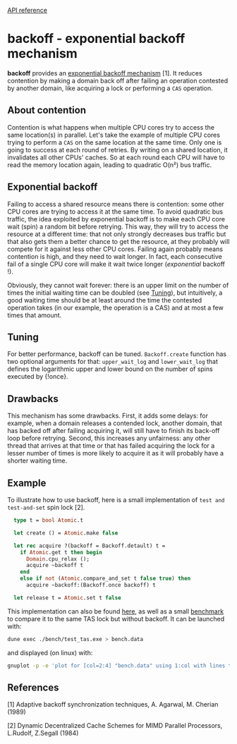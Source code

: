 [API reference](TODO)

# backoff - exponential backoff mechanism

**backoff** provides an
[exponential backoff mechanism](https://en.wikipedia.org/wiki/Exponential_backoff)
[1]. It reduces contention by making a domain back off after failing an
operation contested by another domain, like acquiring a lock or performing a
`CAS` operation.

## About contention

Contention is what happens when multiple CPU cores try to access the same
location(s) in parallel. Let's take the example of multiple CPU cores trying to
perform a `CAS` on the same location at the same time. Only one is going to
success at each round of retries. By writing on a shared location, it
invalidates all other CPUs' caches. So at each round each CPU will have to read
the memory location again, leading to quadratic O(n²) bus traffic.

## Exponential backoff

Failing to access a shared resource means there is contention: some other CPU
cores are trying to access it at the same time. To avoid quadratic bus traffic,
the idea exploited by exponential backoff is to make each CPU core wait (spin) a
random bit before retrying. This way, they will try to access the resource at a
different time: that not only strongly decreases bus traffic but that also gets
them a better chance to get the resource, at they probably will compete for it
against less other CPU cores. Failing again probably means contention is high,
and they need to wait longer. In fact, each consecutive fail of a single CPU
core will make it wait twice longer (_exponential_ backoff !).

Obviously, they cannot wait forever: there is an upper limit on the number of
times the initial waiting time can be doubled (see [Tuning](#tuning)), but
intuitively, a good waiting time should be at least around the time the
contested operation takes (in our example, the operation is a CAS) and at most a
few times that amount.

## Tuning

For better performance, backoff can be tuned. `Backoff.create` function has two
optional arguments for that: `upper_wait_log` and `lower_wait_log` that defines
the logarithmic upper and lower bound on the number of spins executed by
{!once}.

## Drawbacks

This mechanism has some drawbacks. First, it adds some delays: for example, when
a domain releases a contended lock, another domain, that has backed off after
failing acquiring it, will still have to finish its back-off loop before
retrying. Second, this increases any unfairness: any other thread that arrives
at that time or that has failed acquiring the lock for a lesser number of times
is more likely to acquire it as it will probably have a shorter waiting time.

## Example

To illustrate how to use backoff, here is a small implementation of
`test and test-and-set` spin lock [2].

```ocaml
  type t = bool Atomic.t

  let create () = Atomic.make false

  let rec acquire ?(backoff = Backoff.detault) t =
    if Atomic.get t then begin
      Domain.cpu_relax ();
      acquire ~backoff t
    end
    else if not (Atomic.compare_and_set t false true) then
      acquire ~backoff:(Backoff.once backoff) t

  let release t = Atomic.set t false
```

This implementation can also be found [here](bench/taslock.ml), as well as a
small [benchmark](bench/test_tas.ml) to compare it to the same TAS lock but
without backoff. It can be launched with:

```sh
dune exec ./bench/test_tas.exe > bench.data
```

and displayed (on linux) with:

```sh
gnuplot -p -e 'plot for [col=2:4] "bench.data" using 1:col with lines title columnheader'
```

## References

[1] Adaptive backoff synchronization techniques, A. Agarwal, M. Cherian (1989)

[2] Dynamic Decentralized Cache Schemes for MIMD Parallel Processors, L.Rudolf,
Z.Segall (1984)
